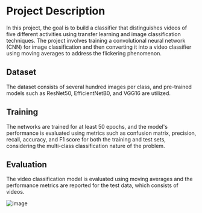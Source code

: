 # Project Description

In this project, the goal is to build a classifier that distinguishes videos of five different activities using transfer learning and image classification techniques. The project involves training a convolutional neural network (CNN) for image classification and then converting it into a video classifier using moving averages to address the flickering phenomenon. 

## Dataset

The dataset consists of several hundred images per class, and pre-trained models such as ResNet50, EfficientNetB0, and VGG16 are utilized.

## Training

The networks are trained for at least 50 epochs, and the model's performance is evaluated using metrics such as confusion matrix, precision, recall, accuracy, and F1 score for both the training and test sets, considering the multi-class classification nature of the problem.

## Evaluation

The video classification model is evaluated using moving averages and the performance metrics are reported for the test data, which consists of videos.

![image](https://github.com/drewm8080/Video_Classification/assets/71193439/db964764-19b5-478e-996d-5fe578ede840)

